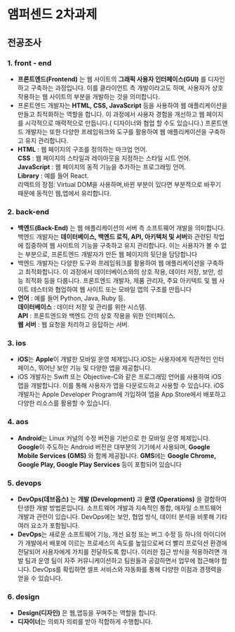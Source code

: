 # 앰퍼센드 2차과제 

## 전공조사

### 1. front - end
- **프론트엔드(Frontend)** 는 웹 사이트의 **그래픽 사용자 인터페이스(GUI)** 를 디자인하고 구축하는 과정입니다. 이를 클라이언트 측 개발이라고도 하며, 사용자가 상호 작용하는 웹 사이트의 부분을 개발하는 것을 의미합니다.
- 프론트엔드 개발자는 **HTML, CSS, JavaScript** 등을 사용하여 웹 애플리케이션을 만들고 최적화하는 역할을 합니다. 이 과정에서 사용자 경험을 개선하고 웹 페이지를 시각적으로 매력적으로 만듭니다.( 디자이너와 협업 할 수도 있습니다.) 프론트엔드 개발자는 또한 다양한 프레임워크와 도구를 활용하여 웹 애플리케이션을 구축하고 유지 관리합니다.
- **HTML** : 웹 페이지의 구조를 정의하는 마크업 언어.  
**CSS** : 웹 페이지의 스타일과 레이아웃을 지정하는 스타일 시트 언어.  
**JavaScript** : 웹 페이지의 동적 기능을 추가하는 프로그래밍 언어.  
**Library** : 예를 들어 React.  
  리엑트의 장점: Virtual DOM을 사용하며,바뀐 부분이 있다면 부분적으로 바꾸기 때문에 동적인 웹,앱에서 유리합니다.   
### 2. back-end
- **백엔드(Back-End)** 는 웹 애플리케이션의 서버 측 소프트웨어 개발을 의미합니다. 백엔드 개발자는 **데이터베이스, 백엔드 로직, API, 아키텍처 및 서버**와 관련된 작업에 집중하여 웹 사이트의 기능을 구축하고 유지 관리합니다. 이는 사용자가 볼 수 없는 부분으로, 프론트엔드 개발자가 만든 웹 페이지의 뒷단을 담당합니다
- 백엔드 개발자는 다양한 도구와 프레임워크를 활용하여 웹 애플리케이션을 구축하고 최적화합니다. 이 과정에서 데이터베이스와의 상호 작용, 데이터 저장, 보안, 성능 최적화 등을 다룹니다. 프론트엔드 개발자, 제품 관리자, 주요 아키텍트 및 웹 사이트 테스터와 협업하여 웹 사이트 또는 모바일 앱의 구조를 만듭니다
- **언어** : 예를 들어 Python, Java, Ruby 등.  
**데이터베이스** : 데이터 저장 및 관리를 위한 시스템.  
**API** : 프론트엔드와 백엔드 간의 상호 작용을 위한 인터페이스.  
**웹 서버** : 웹 요청을 처리하고 응답하는 서버.  
### 3. ios
- **iOS**는 **Apple**이 개발한 모바일 운영 체제입니다.iOS는 사용자에게 직관적인 인터페이스, 뛰어난 보안 기능 및 다양한 앱을 제공합니다.
- iOS 개발자는 Swift 또는 Objective-C와 같은 프로그래밍 언어를 사용하여 iOS 앱을 개발합니다. 이를 통해 사용자가 앱을 다운로드하고 사용할 수 있습니다. iOS 개발자는 Apple Developer Program에 가입하여 앱을 App Store에서 배포하고 다양한 리소스를 활용할 수 있습니다.

### 4. aos
- **Android**는 Linux 커널의 수정 버전을 기반으로 한 모바일 운영 체제입니다.
**Google**이 주도하는 Android 버전은 대부분의 기기에서 사용되며, **Google Mobile Services (GMS)** 와 함께 제공됩니다.
**GMS**에는 **Google Chrome, Google Play, Google Play Services** 등이 포함되어 있습니다

### 5. devops
- **DevOps(데브옵스)** 는 **개발 (Development)** 과 **운영 (Operations)** 을 결합하여 탄생한 개발 방법론입니다. 소프트웨어 개발과 지속적인 통합, 애자일 소프트웨어 개발과 관련이 있습니다. DevOps에는 보안, 협업 방식, 데이터 분석을 비롯해 기타 여러 요소가 포함됩니다.
- **DevOps**는 새로운 소프트웨어 기능, 개선 요청 또는 버그 수정 등 하나의 아이디어가 개발에서 배포에 이르는 프로세스의 속도를 높임으로써 더 빨리 프로덕션 환경에 전달되어 사용자에게 가치를 전달하도록 합니다. 이러한 접근 방식을 적용하려면 개발 팀과 운영 팀이 자주 커뮤니케이션하고 팀원들과 공감하면서 업무에 접근해야 합니다.  DevOps를 확립하면 셀프 서비스와 자동화를 통해 다양한 이점과 경쟁력을 얻을 수 있습니다.

### 6. design
- **Design(디자인)** 은 웹,앱등을 꾸며주는 역할을 합니다.
- **디자이너**는 의뢰자 의뢰를 받아 적합하게 수행합니다.
